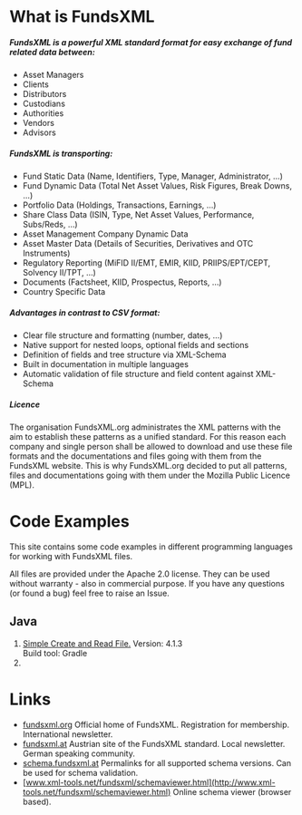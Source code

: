 # What is FundsXML

##### FundsXML is a powerful XML standard format for easy exchange of fund related data between:

- Asset Managers
- Clients
- Distributors
- Custodians
- Authorities
- Vendors
- Advisors



##### FundsXML is transporting:

- Fund Static Data (Name, Identifiers, Type, Manager, Administrator, …)
- Fund Dynamic Data (Total Net Asset Values, Risk Figures, Break Downs, …)
- Portfolio Data (Holdings, Transactions, Earnings, …)
- Share Class Data (ISIN, Type, Net Asset Values, Performance, Subs/Reds, …)
- Asset Management Company Dynamic Data
- Asset Master Data (Details of Securities, Derivatives and OTC Instruments)
- Regulatory Reporting (MiFID II/EMT, EMIR, KIID, PRIIPS/EPT/CEPT, Solvency II/TPT, …)
- Documents (Factsheet, KIID, Prospectus, Reports, …)
- Country Specific Data



##### Advantages in contrast to CSV format:

- Clear file structure and formatting (number, dates, …)
- Native support for nested loops, optional fields and sections
- Definition of fields and tree structure via XML-Schema
- Built in documentation in multiple languages
- Automatic validation of file structure and field content against XML-Schema



##### Licence

The organisation FundsXML.org administrates the XML patterns with the aim to establish these patterns as a unified standard. For this reason each company and single person shall be allowed to download and use these file formats and the documentations and files going with them from the FundsXML website. This is why FundsXML.org decided to put all patterns, files and documentations going with them under the Mozilla Public Licence (MPL).



# Code Examples

This site contains some code examples in different programming languages for working with FundsXML files. 

All files are provided under the Apache 2.0 license. They can be used without warranty - also in commercial  purpose.
If you have any questions (or found a bug) feel free to raise an Issue.



## Java

1. [Simple Create and Read File.](https://github.com/karlkauc/FundsXML/tree/master/codeExamples/java/V413) 
   Version: 4.1.3  
   Build tool: Gradle   
2. 





# Links

- [fundsxml.org](http://www.fundsxml.org/)
  Official home of FundsXML. Registration for membership. International newsletter.
- [fundsxml.at](http://www.fundsxml.at)
  Austrian site of the FundsXML standard. Local newsletter. German speaking community. 
- [schema.fundsxml.at](http://schema.fundsxml.at)
  Permalinks for all supported schema versions. Can be used for schema validation. 
- [www.xml-tools.net/fundsxml/schemaviewer.html](http://www.xml-tools.net/fundsxml/schemaviewer.html)
  Online schema viewer (browser based). 